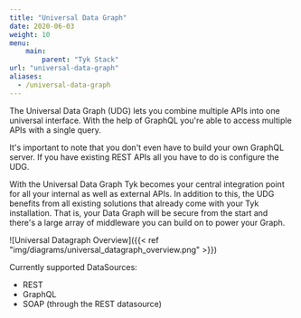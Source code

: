 ```yaml
---
title: "Universal Data Graph"
date: 2020-06-03
weight: 10
menu: 
    main:
        parent: "Tyk Stack"
url: "universal-data-graph"
aliases:
  - /universal-data-graph
---
```


The Universal Data Graph (UDG) lets you combine multiple APIs into one universal interface.
With the help of GraphQL you're able to access multiple APIs with a single query.

It's important to note that you don't even have to build your own GraphQL server.
If you have existing REST APIs all you have to do is configure the UDG.

With the Universal Data Graph Tyk becomes your central integration point for all your internal as well as external APIs.
In addition to this, the UDG benefits from all existing solutions that already come with your Tyk installation.
That is, your Data Graph will be secure from the start and there's a large array of middleware you can build on to power your Graph.

![Universal Datagraph Overview]({{< ref "img/diagrams/universal_datagraph_overview.png" >}})

Currently supported DataSources:
- REST
- GraphQL
- SOAP (through the REST datasource)
